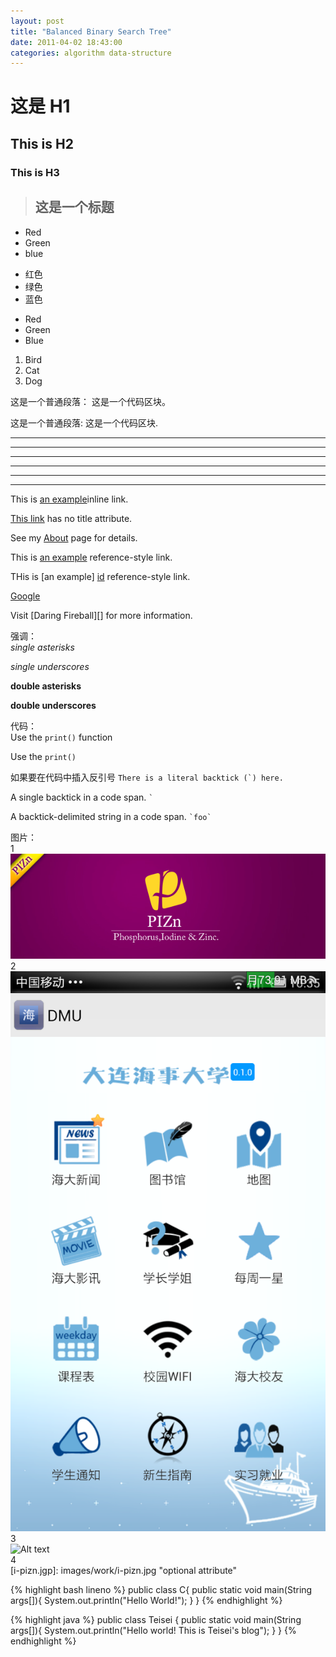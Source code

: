 ```yaml
---
layout: post
title: "Balanced Binary Search Tree"
date: 2011-04-02 18:43:00
categories: algorithm data-structure
---
```


# 这是 H1   
## This is H2   
### This is H3

>## 这是一个标题

* Red
* Green
* blue

- 红色
- 绿色
- 蓝色

+ Red
+ Green
+ Blue

1. Bird
2. Cat
3. Dog

这是一个普通段落：
    这是一个代码区块。
    
这是一个普通段落:
    这是一个代码区块.
    
***
* * *
*****
* * * * *
- - -
--------------------

This is [an example](http://teisei.github.io "Title")inline link.

[This link](http://teisei.github.io) has no title attribute.

See my [About](/about/) page for details.

This is [an example][id] reference-style link.

THis is [an example] [id] reference-style link.

[id]: http://example.com/ "optional title here"

[Google][]

[Google]: http://www.google.com

Visit [Daring Fireball][]  for more information.


强调：  
*single asterisks*

_single underscores_

**double asterisks**

__double underscores__


代码：  
Use the `print()` function  

<p>Use the <code>print()</code></p>

如果要在代码中插入反引号
``There is a literal backtick (`) here.``

A single backtick in a code span. `` ` ``

A backtick-delimited string in a code span. `` `foo` ``



图片：   
1  
![Alt text](images/work/i-pizn.jpg)     
2  
![Alt text](images/work/Campus_App.png "Optional title")   
3   
![Alt text][id]    
4    
[i-pizn.jgp]: images/work/i-pizn.jpg   "optional attribute"




{% highlight bash lineno %}
public class C{
    public static void main(String args[]){
        System.out.println("Hello World!");
    }
}
{% endhighlight %}



{% highlight java %}
public class Teisei {
    public static void main(String args[]){
        System.out.println("Hello world! This is Teisei's blog");
    }
}
{% endhighlight %}